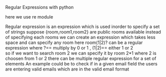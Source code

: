  Regular  Expressions with python 

 here we use re module 

 Regular expression is an expression which is used inorder to specify  a set of strings
 suppose {room,room1,room2} are public rooms available instead of specifying each rooms  we can create an expression which  takes less space and can specify any  room 
here room(1|2)? can be a regular expression where ?== multiply by 0 or 1 , (1|2)== either 1 or 2  
so if we want to search room 2  we can  specify it by  room 2*1    where 2 is choosen from  1 or 2
there can be multiple regular expression for a set of  elements 
An example could be to check if in a given email field the users are entering valid emails which are in the valid email format   
